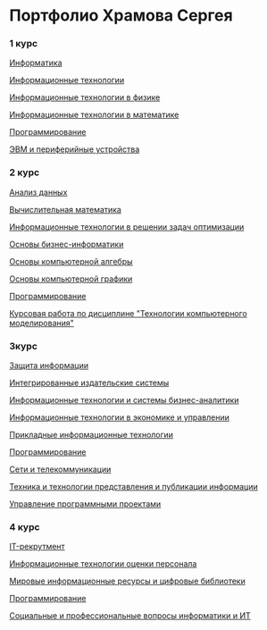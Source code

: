 # Портфолио Храмова Сергея

### 1 курс

<a href="https://serega89kh.github.io/1kurs/informatika/informatika">Информатика</a>

<a href="https://serega89kh.github.io/1kurs/IT/IT">Информационные технологии</a>

<a href="https://serega89kh.github.io/1kurs/ITinPh/ITinPh">Информационные технологии в физике</a>

<a href="https://serega89kh.github.io/1kurs/ITinM/ITinM">Информационные технологии в математике</a>

<a href="https://serega89kh.github.io/1kurs/prog/prog">Программирование</a>

<a href="https://serega89kh.github.io/1kurs/evm/evm">ЭВМ и периферийные устройства</a>

### 2 курс

<a href="https://serega89kh.github.io/2kurs/Analis/Analis">Анализ данных</a>

<a href="https://serega89kh.github.io/2kurs/vm/vm">Вычислительная математика</a>

<a href="https://serega89kh.github.io/2kurs/itrzo/itrzo">Информационные технологии в решении задач оптимизации</a>

<a href="https://serega89kh.github.io/2kurs/biznes/biznes">Основы бизнес-информатики</a>

<a href="https://serega89kh.github.io/2kurs/oska/oska">Основы компьютерной алгебры</a>

<a href="https://serega89kh.github.io/2kurs/oskg/oskg">Основы компьютерной графики</a>

<a href="">Программирование</a>

<a href="https://github.com/Serega89Kh/Serega89Kh.github.io/tree/master/2kurs/%D0%9A%D1%83%D1%80%D1%81%D0%BE%D0%B2%D0%B0%D1%8F%20%D1%80%D0%B0%D0%B1%D0%BE%D1%82%D0%B0">Курсовая работа по дисциплине "Технологии компьютерного моделирования"</a>

### 3курс

<a href="https://serega89kh.github.io/3kurs/zi/zi">Защита информации</a>

<a href="https://serega89kh.github.io/3kurs/izs/isz">Интегрированные издательские системы</a>

<a href="https://serega89kh.github.io/3kurs/ITiSB/ITiSB">Информационные технологии и системы бизнес-аналитики</a>

<a href="https://serega89kh.github.io/3kurs/ITiEY/ITiEY">Информационные технологии в экономике и управлении</a>

<a href="https://serega89kh.github.io/3kurs/pIT/pIT">Прикладные информационные технологии</a>

<a href="">Программирование</a>

<a href="https://serega89kh.github.io/3kurs/seti/seti">Сети и телекоммуникации</a>

<a href="https://serega89kh.github.io/3kurs/ttppi/ttppi">Техника и технологии представления и публикации информации</a>

<a href="https://serega89kh.github.io/3kurs/YPP/YPP">Управление программными проектами</a>

### 4 курс

<a href="https://serega89kh.github.io/4kurs/IT/IT">IT-рекрутмент</a>

<a href="https://serega89kh.github.io/4kurs/itop/itop">Информационные технологии оценки персонала</a>

<a href="https://serega89kh.github.io/4kurs/mircb/mircb">Мировые информационные ресурсы и цифровые библиотеки</a>

<a href="">Программирование</a>

<a href="https://serega89kh.github.io/4kurs/sip/sip">Социальные и профессиональные вопросы информатики и ИТ</a>
